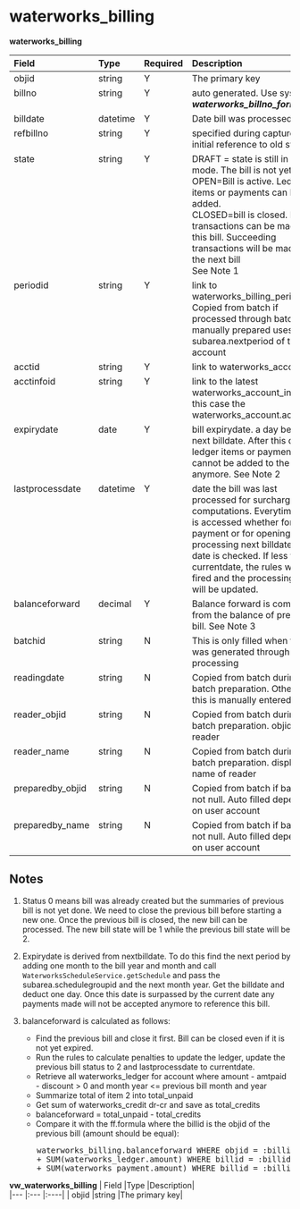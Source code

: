 <style>
.table1 th:first-child  {
	width: 110px;
}
.table1 th:nth-of-type(2)  {
	width: 50px;
}
.table1 th:nth-of-type(3)  {
	width: 70px;
}
.table1 td {
	vertical-align: top;
}
.table1 {
	font-size: 10px;
}
</style>


waterworks_billing
====================


__waterworks_billing__

 <div class="table1">

|Field     |Type	|Required | Description| 	
|:-----	    |:-----	|:----	  |:------| 
| objid     |string	|Y        |The primary key|
| billno    |string  |Y        |auto generated. Use sys_var <i>__waterworks_billno_format__</i> |  
| billdate  |datetime |Y       |Date bill was processed|  
| refbillno |string  |Y        |specified during capture for initial reference to old system |
| state     |string |Y        | DRAFT = state is still in draft mode. The bill is not yet active.<br>OPEN=Bill is active. Ledger items or payments can be added.<br>CLOSED=bill is closed. No transactions can be made with this bill. Succeeding transactions will be made on the next bill <br> See Note 1|
| periodid  |string  |Y        |link to waterworks_billing_period. Copied from batch if processed through batch. If manually prepared uses the subarea.nextperiod of the account |
| acctid    |string  |Y        |link to waterworks_account.  |
| acctinfoid |string  |Y        |link to the latest waterworks_account_info, in this case the waterworks_account.acctinofid|
| expirydate|date    |Y        | bill expirydate. a day before next billdate. After this date, ledger items or payments cannot be added to the bill anymore. See Note 2|
| lastprocessdate |datetime |Y  | date the bill was last processed for surcharge computations. Everytime a bill is accessed whether for payment or for opening or for processing next billdate, this date is checked. If less than currentdate, the rules will be fired and the processingdate will be updated. |
| balanceforward |decimal    |Y  | Balance forward is computed from the balance of previous bill. See Note 3 |
| batchid |string    |N  | This is only filled when the bill was generated through batch processing |
| readingdate |string    |N  | Copied from batch during batch preparation.  Otherwise this is manually entered|
| reader_objid |string    |N  | Copied from batch during batch preparation. objid of reader|
| reader_name |string    |N  | Copied from batch during batch preparation. display name of reader|
| preparedby_objid |string    |N  | Copied from batch if batchid is not null. Auto filled depending on user account |
| preparedby_name |string    |N  | Copied from batch if batchid is not null. Auto filled depending on user account |


</div>

## Notes ##
>
 1) Status 0 means bill was already created but the summaries of previous bill is not yet done. We need to close the previous bill before starting a new one. Once the previous bill is closed, the new bill can be processed. The new bill state will be 1 while the previous bill state will be 2.  


 2) Expirydate is derived from nextbilldate. To do this find the next period by adding one month to the bill year and month and call `WaterworksScheduleService.getSchedule` and pass the subarea.schedulegroupid and the next month year. Get the billdate and deduct one day. Once this date is surpassed by the current date any payments made will not be accepted anymore to reference this bill. 

 3) balanceforward is calculated as follows:
	- Find the previous bill and close it first. Bill can be closed even if it is not yet expired. 
	- Run the rules to calculate penalties to update the ledger, update the previous bill status to 2 and lastprocessdate to currentdate.
	- Retrieve all waterworks_ledger for account where amount - amtpaid - discount > 0 and month year <= previous bill month and year
	- Summarize total of item 2 into total_unpaid
	- Get sum of waterworks_credit dr-cr and save as total_credits
	- balanceforward = total_unpaid - total_credits
	- Compare it with the ff.formula where the billid is the objid of the previous bill (amount should be equal):
	<pre>
	   waterworks_billing.balanceforward WHERE objid = :billid 
	   + SUM(waterworks_ledger.amount) WHERE billid = :billid  
	   + SUM(waterworks_payment.amount) WHERE billid = :billid
	</pre>    


__vw_waterworks_billing__
| Field    |Type	|Description| 	
|---	   |:---	|:----| 
| objid    |string	|The primary key|

